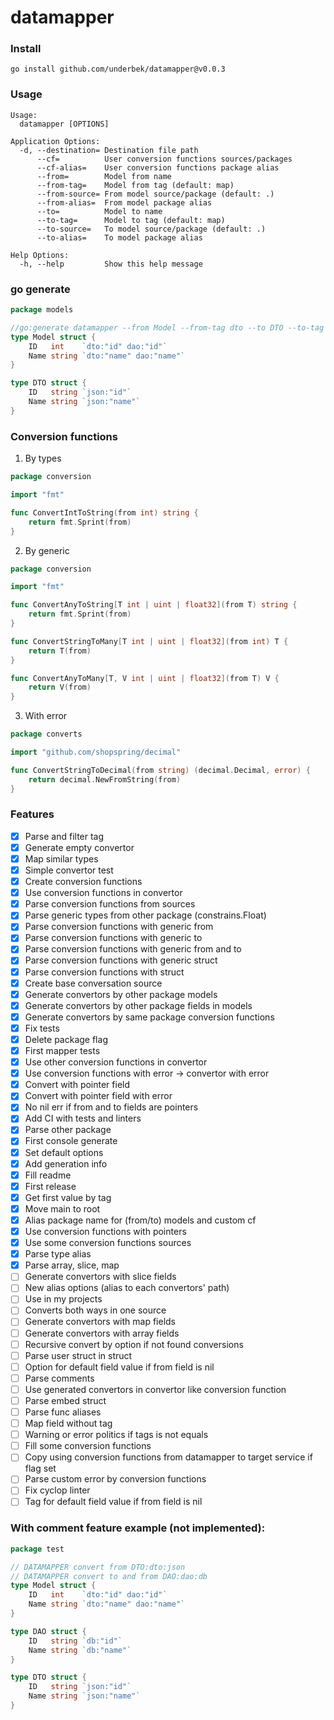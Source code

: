 # datamapper

### Install

```shell
go install github.com/underbek/datamapper@v0.0.3
```

### Usage

```text
Usage:
  datamapper [OPTIONS]

Application Options:
  -d, --destination= Destination file path
      --cf=          User conversion functions sources/packages
      --cf-alias=    User conversion functions package alias
      --from=        Model from name
      --from-tag=    Model from tag (default: map)
      --from-source= From model source/package (default: .)
      --from-alias=  From model package alias
      --to=          Model to name
      --to-tag=      Model to tag (default: map)
      --to-source=   To model source/package (default: .)
      --to-alias=    To model package alias

Help Options:
  -h, --help         Show this help message
```

### go generate

```go
package models

//go:generate datamapper --from Model --from-tag dto --to DTO --to-tag json -d model_dto_converter.go
type Model struct {
	ID   int    `dto:"id" dao:"id"`
	Name string `dto:"name" dao:"name"`
}

type DTO struct {
	ID   string `json:"id"`
	Name string `json:"name"`
}
```

### Conversion functions

1. By types

```go
package conversion

import "fmt"

func ConvertIntToString(from int) string {
	return fmt.Sprint(from)
}
```

2. By generic

```go
package conversion

import "fmt"

func ConvertAnyToString[T int | uint | float32](from T) string {
	return fmt.Sprint(from)
}

func ConvertStringToMany[T int | uint | float32](from int) T {
	return T(from)
}

func ConvertAnyToMany[T, V int | uint | float32](from T) V {
	return V(from)
}
```

3. With error

```go
package converts

import "github.com/shopspring/decimal"

func ConvertStringToDecimal(from string) (decimal.Decimal, error) {
	return decimal.NewFromString(from)
}
```

### Features

* [x] Parse and filter tag
* [x] Generate empty convertor
* [x] Map similar types
* [x] Simple convertor test
* [x] Create conversion functions
* [x] Use conversion functions in convertor
* [x] Parse conversion functions from sources
* [x] Parse generic types from other package (constrains.Float)
* [x] Parse conversion functions with generic from
* [x] Parse conversion functions with generic to
* [x] Parse conversion functions with generic from and to
* [x] Parse conversion functions with generic struct
* [x] Parse conversion functions with struct
* [x] Create base conversation source
* [x] Generate convertors by other package models
* [x] Generate convertors by other package fields in models
* [x] Generate convertors by same package conversion functions
* [x] Fix tests
* [x] Delete package flag
* [x] First mapper tests
* [x] Use other conversion functions in convertor
* [x] Use conversion functions with error -> convertor with error
* [x] Convert with pointer field
* [x] Convert with pointer field with error
* [x] No nil err if from and to fields are pointers
* [x] Add CI with tests and linters
* [x] Parse other package
* [x] First console generate
* [x] Set default options
* [x] Add generation info
* [x] Fill readme
* [x] First release
* [x] Get first value by tag
* [x] Move main to root
* [x] Alias package name for (from/to) models and custom cf
* [x] Use conversion functions with pointers
* [x] Use some conversion functions sources
* [x] Parse type alias
* [x] Parse array, slice, map
* [ ] Generate convertors with slice fields
* [ ] New alias options (alias to each convertors' path)
* [ ] Use in my projects
* [ ] Converts both ways in one source
* [ ] Generate convertors with map fields
* [ ] Generate convertors with array fields
* [ ] Recursive convert by option if not found conversions
* [ ] Parse user struct in struct
* [ ] Option for default field value if from field is nil
* [ ] Parse comments
* [ ] Use generated convertors in convertor like conversion function
* [ ] Parse embed struct
* [ ] Parse func aliases
* [ ] Map field without tag
* [ ] Warning or error politics if tags is not equals
* [ ] Fill some conversion functions
* [ ] Copy using conversion functions from datamapper to target service if flag set
* [ ] Parse custom error by conversion functions
* [ ] Fix cyclop linter
* [ ] Tag for default field value if from field is nil

### With comment feature example (not implemented):

```go
package test

// DATAMAPPER convert from DTO:dto:json 
// DATAMAPPER convert to and from DAO:dao:db 
type Model struct {
	ID   int    `dto:"id" dao:"id"`
	Name string `dto:"name" dao:"name"`
}

type DAO struct {
	ID   string `db:"id"`
	Name string `db:"name"`
}

type DTO struct {
	ID   string `json:"id"`
	Name string `json:"name"`
}
```
